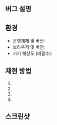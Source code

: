 ## 버그 설명
<!-- 어떤 버그가 일어나는지, 실제론 어떻게 작동해야 하는지 설명해 주세요.  -->

## 환경
<!-- 사용 중인 환경이 무엇인지 버전과 함께 정확히 서술해 주세요. -->

- 운영체제 및 버전: 
- 브라우저 및 버전: 
- 기기 해상도 (비필수): 

## 재현 방법
<!-- 버그를 재현하려면 어떻게 해야 하는지 절차적으로 서술해 주세요. -->

1. 
2. 
3. 
4. 

## 스크린샷
<!-- 가능한 경우 스크린샷을 첨부해 주세요. -->
